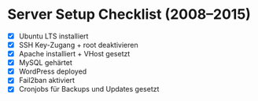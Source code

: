 # Server Setup Checklist (2008–2015)

- [x] Ubuntu LTS installiert
- [x] SSH Key-Zugang + root deaktivieren
- [x] Apache installiert + VHost gesetzt
- [x] MySQL gehärtet
- [x] WordPress deployed
- [x] Fail2ban aktiviert
- [x] Cronjobs für Backups und Updates gesetzt
